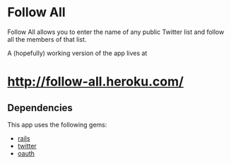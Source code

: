 Follow All
==========
Follow All allows you to enter the name of any public Twitter list and follow
all the members of that list.

A (hopefully) working version of the app lives at
# <http://follow-all.heroku.com/> #

Dependencies
------------
This app uses the following gems:

* [rails](https://github.com/rails/rails)
* [twitter](https://github.com/jnunemaker/twitter)
* [oauth](https://github.com/oauth/oauth-ruby)
